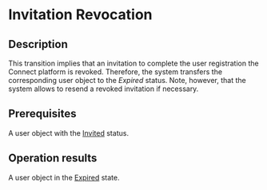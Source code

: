 # Invitation Revocation
## Description
This transition implies that an invitation to complete the user registration the Connect platform is revoked. Therefore, the system transfers the corresponding user object to the *Expired* status. Note, however, that the system allows to resend a revoked invitation if necessary.
## Prerequisites
A user object with the [Invited](s-a-invited.html) status.
## Operation results
A user object in the [Expired](s-c-expired.html) state.
